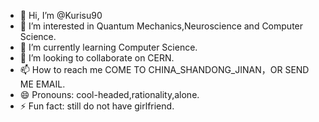- 👋 Hi, I’m @Kurisu90
- 👀 I’m interested in Quantum Mechanics,Neuroscience and Computer Science.
- 🌱 I’m currently learning Computer Science.
- 💞️ I’m looking to collaborate on CERN.
- 📫 How to reach me COME TO CHINA_SHANDONG_JINAN，OR SEND ME EMAIL.
- 😄 Pronouns: cool-headed,rationality,alone.
- ⚡ Fun fact: still do not have girlfriend.

<!---
Kurisu90/Kurisu90 is a ✨ special ✨ repository because its `README.md` (this file) appears on your GitHub profile.
You can click the Preview link to take a look at your changes.
--->
